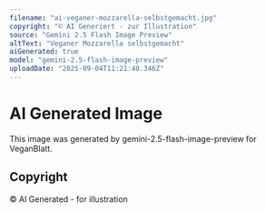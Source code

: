 ```yaml
---
filename: "ai-veganer-mozzarella-selbstgemacht.jpg"
copyright: "© AI Generiert - zur Illustration"
source: "Gemini 2.5 Flash Image Preview"
altText: "Veganer Mozzarella selbstgemacht"
aiGenerated: true
model: "gemini-2.5-flash-image-preview"
uploadDate: "2025-09-04T11:21:40.346Z"
---
```


# AI Generated Image

This image was generated by gemini-2.5-flash-image-preview for VeganBlatt.

## Copyright
© AI Generated - for illustration
